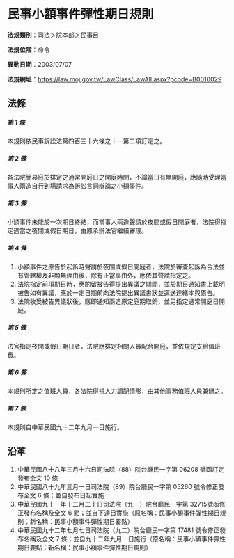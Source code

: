 # 民事小額事件彈性期日規則




**法規類別**：司法＞院本部＞民事目

**法規位階**：命令

**異動日期**：2003/07/07  

**法規網址**：https://law.moj.gov.tw/LawClass/LawAll.aspx?pcode=B0010029



## 法條
##### 第 1 條
本規則依民事訴訟法第四百三十六條之十一第二項訂定之。

##### 第 2 條
各法院簡易庭於排定之通常開庭日之開庭時間，不論當日有無開庭，應隨時受理當事人兩造自行到場請求為訴訟言詞辯論之小額事件。

##### 第 3 條
小額事件未能於一次期日終結，而當事人兩造聲請於夜間或假日開庭者，法院得指定適當之夜間或假日期日，由原承辦法官繼續審理。

##### 第 4 條
1. 小額事件之原告於起訴時聲請於夜間或假日開庭者，法院於審查起訴為合法並有管轄權及非顯無理由後，除有正當事由外，應依其聲請指定之。
1. 法院指定前項期日時，應酌留被告得提出異議之期間，並於期日通知書上載明被告如有異議，應於一定日期前向法院提出異議書狀並逕送達繕本與原告。
1. 法院收受被告異議狀後，應即通知兩造原定庭期取銷，並另指定通常開庭日開庭。

##### 第 5 條
法官指定夜間或假日期日者，法院應排定相關人員配合開庭，並依規定支給值班費。

##### 第 6 條
本規則所定之值班人員，各法院得視人力調配情形，由其他事務值班人員兼辦之。

##### 第 7 條
本規則自中華民國九十二年九月一日施行。

## 沿革
1. 中華民國八十八年三月十六日司法院（88）院台廳民一字第 06208  號函訂定發布全文 10 條
1. 中華民國八十九年三月一日司法院（89）院台廳民一字第 05260  號令修正發布全文 6  條；並自發布日起實施
1. 中華民國九十一年十二月二十日司法院（九一）院台廳民一字第 32715號函修正發布名稱及全文 6  點；並自下達日實施（原名稱：民事小額事件彈性期日規則；新名稱：民事小額事件彈性期日要點）
1. 中華民國九十二年七月七日司法院（九二）院台廳民一字第 17481  號令修正發布名稱及全文 7  條；並自九十二年九月一日施行（原名稱：民事小額事件彈性期日要點；新名稱：民事小額事件彈性期日規則）
